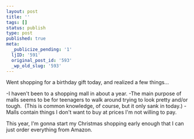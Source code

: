 ```yaml
---
layout: post
title: ''
tags: []
status: publish
type: post
published: true
meta:
  _publicize_pending: '1'
  ljID: '591'
  original_post_id: '593'
  _wp_old_slug: '593'
---
```

Went shopping for a birthday gift today, and realized a few things...

-I haven't been to a shopping mall in about a year.
-The main purpose of malls seems to be for teenagers to walk around trying to look pretty and/or tough.  (This is common knowledge, of course, but it only sank in today.)
-Malls contain things I don't want to buy at prices I'm not willing to pay.

This year, I'm gonna start my Christmas shopping early enough that I can just order everything from Amazon.
